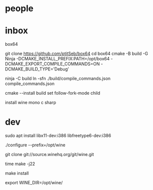 
# people




# inbox

box64

git clone https://github.com/ptitSeb/box64
cd box64
cmake -B build -G Ninja -DCMAKE_INSTALL_PREFIX:PATH=/opt/box64 -DCMAKE_EXPORT_COMPILE_COMMANDS=ON -DCMAKE_BUILD_TYPE='Debug'

ninja -C build
ln -sfn ./build/compile_commands.json compile_commands.json 

cmake --install build
set follow-fork-mode child


install wine mono c sharp

# dev

sudo apt install libx11-dev:i386 libfreetype6-dev:i386

./configure --prefix=/opt/wine

git clone git://source.winehq.org/git/wine.git

time make -j22

make install

export WINE_DIR=/opt/wine/

